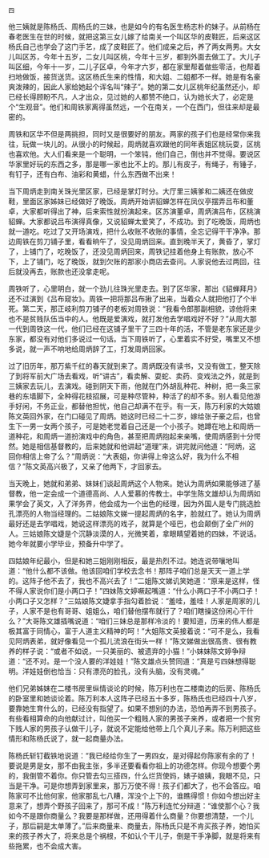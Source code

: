     四 

   他三姨就是陈杨氏、周杨氏的三妹，也是如今的有名医生杨志朴的妹子。从前杨在春老医生在世的时候，就把这第三女儿嫁了给南关一个叫区华的皮鞋匠，后来这区杨氏自己也学会了这门手艺，成了皮鞋匠了。他们成亲之后，养了两女两男。大女儿叫区苏，今年十五岁，二女儿叫区桃，今年十三岁，都到外面去做工了。大儿子叫区细，今年十一岁，二儿子区卓，今年才六岁，都在家里帮着做些零活，也帮着扫地做饭，接货送货。这区杨氏生来的性情，和大姐、二姐都不一样。她是有名豪爽泼辣的，因此人家给她起个诨名叫“辣子”。她的第二女儿区桃年纪虽然还小，却已经长得顾盼不凡，人才出众，见过她的人都赞不绝口，认为她长大了，必定是个“生观音”。他们和周铁家离得虽然远，一个在南关，一个在西门，但往来却是最密的。

   周铁和区华不但是两挑担，同时又是很要好的朋友。两家的孩子们也是经常你来我往，玩做一块儿的。从很小的时候起，周炳就喜欢跟他的同年表姐区桃玩耍，区桃也喜欢他。大人们看来是一个聪明，一个笨钝，他们自己，倒也并不觉得。要说区华家里好玩的东西之多，那是哪一家也比不上的。那儿有皮子，有绳子，有锤子，有钉子，还有白布、油彩和黄蜡，什么东西做不出来！

   当下周炳走到南关珠光里区家，已经是掌灯时分。大厅里三姨爹和二姨还在做皮鞋，里面区家姊妹已经做好了晚饭。周炳开始讲貂蝉怎样在凤仪亭摆弄吕布和董卓，大家都听得出了神，后来索性就扮演起来。区苏演董卓，周炳演吕布，区桃演貂蝉。大家都说吕布演得真像，又说貂蝉太爱笑了，不成功。到了吃晚饭，周炳也就一道吃。吃过了又开场演戏，把什么收账不收账的事情，全忘记得干干净净。那边周铁在剪刀铺子里，看看晌午了，没见周炳回来。直到晚半天了，黄昏了，掌灯了，上铺门了，吃晚饭了，还没见周炳回来，周铁记挂着他身上有账款，放心不下，上了铺门，吃了晚饭，就到欠账的那家小商店去查问。人家说他去过两回，往后就没再去，账款也还没拿走呢。

   周铁听了，心里明白，就一个劲儿往珠光里走去。到了区华家，那出《貂蝉拜月》还不过演到《吕布窥妆》。周铁一把将那吕布揪了出来，当着众人就把他打了个半死。第二天，那正岐利剪刀铺子的老板对周铁说：“我看令郎那副相貌，谅他将来也不是贫贱队伍当中的人。他既是爱演戏，就打发他去学唱戏好不好？”从周大那一代到周铁这一代，他们已经在这铺子里干了三四十年的活，不管是老东家还是少东家，都没有对他们多说过一句话。当下周铁听了，心里着实不好受，嘴里又不想多说，就一声不响地给周炳辞了工，打发周炳回家。

   过了旧历年，那万紫千红的春天就到来了。周炳既没有读书，又没有做工，整天除了到将军前大广场去看戏，听“讲古”，看卖解、耍蛇、卖药、变戏法之外，就是到三姨家去玩儿，去演戏。碰到阴天下雨，他就在门外胡乱种花、种树，把一条三家巷的东墙脚下，全种得花枝招展，可是种尽管种，种活了的却不多。别人看见他游手好闲，不务正业，都替他担忧，他自己却满不在乎。有一天，陈万利家的大姑娘陈文英回外家，在门口碰见了周炳。她这时已经二十二岁，嫁给张子豪之后，也曾生下一男一女两个孩子，可是她老觉着自己还是一个小孩子。她蹲在地上和周炳一道种花，和周炳一道扮演戏中的角色，甚至把周炳抱起来亲嘴，使周炳感到十分愕然。她是相信基督教的，后来她就和他讲起“道理”来，讲完就问他道：“阿炳，这回你相信上帝了么？”周炳说：“大表姐，你讲得上帝这么好，我为什么不相信？”陈文英高兴极了，又亲了他两下，才回家去。

   当天晚上，她就和弟弟、妹妹们谈起周炳这个人物来。她认为周炳如果能够进了基督教，他一定会成一个道德高尚、人人爱慕的传教士。中学生陈文雄却认为周炳如果学会了英文，入了洋务界，他会成为一个出色的经理，因为外国人是专门挑选脸孔漂亮的人物当经理的。二姑娘陈文娣一提起周炳的名字，脸就红了。她认为周炳最好还是去学唱戏，她说这样漂亮的戏子，就算是个哑巴，也会颠倒了全广州的人。三姑娘陈文婕是个沉静淡漠的人，光微笑着，拿眼睛望着她的四妹，不说话。她今年就要小学毕业，预备升中学了。

   四姑娘年纪最小，但是和她三姐刚刚相反，最是热烈不过。她连说带嚷地叫道：“他什么都不该做。他该回咱们学校去念书！那阵子咱们总是天天一道上学的。这阵子他不去了，我也不高兴去了！”二姐陈文娣讥笑她道：“原来是这样，怪不得人家说你们是小两口子！”四妹陈文婷噘起嘴道：“什么小两口子不小两口子！小两口子又怎样？”三姑娘陈文婕拿手指勾着脸说：“羞哇，羞哇！人家是周家的儿子，人家不是也有哥哥、姐姐么，咱们替他摆布就行了？咱们瞎操这份闲心干什么？”大哥陈文雄插嘴说道：“咱们三妹总是那样冷淡的！要知道，历来的伟人都是极其富于同情心，富于人道主义精神的呵！”大姐陈文英接着说：“可不是么，我看见阿炳表弟，就好像看见一个孤儿流浪在街头一样！”陈文娣做出很高贵、很有教养的样子说：“或者不如说，一只美丽的、被遗弃的小猫！”小妹妹陈文婷争辩道：“还不对。是一个没人要的洋娃娃！”陈文雄点头赞同道：“真是亏四妹想得聪明。洋娃娃倒也恰当：只有漂亮的脸孔，没有头脑，没有灵魂。”

   他们兄弟姊妹在二楼书房里纵情谈论的时候，陈万利也在二楼南边的后房、陈杨氏的卧室里和她谈论着。陈万利本人这阵子已经五十多岁，陈杨氏也已经四十八岁，要靠她生育什么的，已经没有指望了。如果不想别的办法，恐怕再弄不到男孩子。有些看相算命的向他献过计，叫他买一个粗贱人家的男孩子来养，或者把一个贫穷下贱人家的男孩子认做干儿子，就说不定能给他带上几个真儿子来。陈万利把这些情形和陈杨氏说了，就一起商量办法。

   陈杨氏斩钉截铁地说道：“我已经给你生了一男四女，是对得起你陈家有余的了！要说是男是女，那不由我主张，多半还要看看你祖上的功德怎样。你现今想要个男的，我倒管不着你。你只管去勾三搭四，什么烂货使妈，婊子娘姨，我眼不见，只当是干净。可是你想弄到家里来，那万万使不得！孩子们都大了，也不会答应。咱陈家可不比他何家，他家那乱七八糟，浑没个上下的，谁瞧得惯！你如今想出好主意来了，想弄个野孩子回来了，那可不成！”陈万利连忙分辩道：“谁使那个心？我如今不是跟你商量么？我要是那样做，还用得着什么商量？你要想清楚，一个儿子，那后嗣是太单薄了。”后来商量来、商量去，陈杨氏只是不肯买孩子养，她怕买来的孩子养大了，将来总是个祸根，不如认个干儿子，倒是干手净脚，就是将来有些拖累，也不会成大害。

